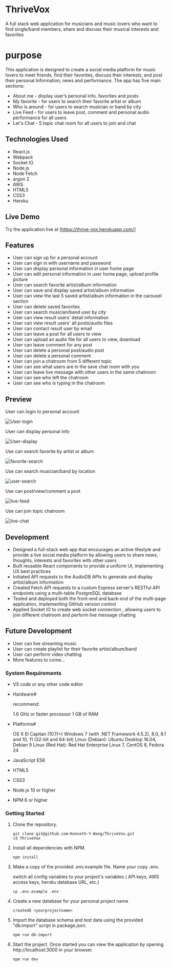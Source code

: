 # ThriveVox

A full stack web application for musicians and music lovers who want to find single/band members, share and discuss their musical interests and favorites


# purpose

This application is designed to create a social media platform for music lovers to meet friends, find their favorites, discuss their interests, and post their personal Information, news and performance. The app has five main sections:

- About me - display user’s personal info, favorites and posts
- My favorite - for users to search their favorite artist or album
- Who is around - for users to search musician or band by city
- Live Feed - for users to leave post, comment and personal audio performance for all users
- Let's Chat -  5 topic chat room for all users to join and chat


## Technologies Used

- React.js
- Webpack
- Socket IO
- Node.js
- Node Fetch
- argon 2
- AWS
- HTML5
- CSS3
- Heroku

## Live Demo

Try the application live at [https://thrive-vox.herokuapp.com/]

## Features

- User can sign up for a personal account
- User can sign in with username and password
- User can display personal information in user home page
- User can edit personal information in user home page, upload profile picture
- User can search favorite artist/album information
- User can save and display saved artist/album information
- User can view the last 5 saved artist/album information in the carousel section
- User can delete saved favorites
- User can search musician/band user by city
- User can view result users' detail information
- User can view result users' all posts/audio files
- User can contact result user by email
- User can leave a post for all users to view
- User can upload an audio file for all users to view, download
- User can leave comment for any post
- User can delete a personal post/audio post
- User can delete a personal comment
- User can join a chatroom from 5 different topic
- User can see what users are in the save chat room with you
- User can leave live message with other users in the same chatroom
- User can see who left the chatroom
- User can see who is typing in the chatroom


## Preview

User can login to personal account

![User-login](server/public/images/user-login.gif)

User can display personal info

![User-display](server/public/images/user-display.gif)

Use can search favorite by artist or album

![favorite-search](server/public/images/favorite-search.gif)

Use can search musician/band by location

![user-search](server/public/images/user-search.gif)

Use can post/view/comment a post

![live-feed](server/public/images/live-feed.gif)

Use can join topic chatroom

![live-chat](server/public/images/live-chat.gif)


## Development
- Designed a full-stack web app that encourages an active lifestyle  and provide a live social media platform by allowing users to share news, thoughts, interests and favorites with other users
- Built reusable React components to provide a uniform UI, implementing UX best practices
- Initiated API requests to the AudioDB APIs to generate and display artist/album information
- Created Fetch API requests to a custom Express server's RESTful API endpoints using a multi-table PostgreSQL database
- Tested and deployed both the front-end and back-end of the multi-page application, implementing GitHub version control
- Applied Socket IO to create web socket connection , allowing users to join different chatroom and perform live message chatting

## Future Development



- User can live streaming music
- User can create playlist for their favorite artist/album/band
- User can perform video chatting
- More features to come...


### System Requirements

- VS code or any other code editor
- Hardware#

  recommend:

    1.6 GHz or faster processor
    1 GB of RAM

- Platforms#

    OS X El Capitan (10.11+)
    Windows 7 (with .NET Framework 4.5.2), 8.0, 8.1 and 10, 11 (32-bit and 64-bit)
    Linux (Debian): Ubuntu Desktop 16.04, Debian 9
    Linux (Red Hat): Red Hat Enterprise Linux 7, CentOS 8, Fedora 24

- JavaScript ES6
- HTML5
- CSS3
- Node.js 10 or higher
- NPM 6 or higher


### Getting Started

1. Clone the repository.

    ```shell
    git clone git@github.com:Kenneth-Y-Wang/ThriveVox.git
    cd ThriveVox
    ```

2. Install all dependencies with NPM.

    ```shell
    npm install
    ```

3. Make a copy of the provided .env.example file. Name your copy .env.

    switch all config variables to your project's variables ( API keys, AWS access keys, heroku database URL, etc.)

    ```shell
    cp .env.example .env
    ```

4. Create a new database for your personal project name

    ```shell
    createdb <yourprojectname>
    ```

5. Import the database schema and test data using the provided "db:import" script in package.json.

    ```shell
    npm run db:import
    ```

6. Start the project. Once started you can view the application by opening http://localhost:3000 in your browser.

    ```shell
    npm run dev
    ```
